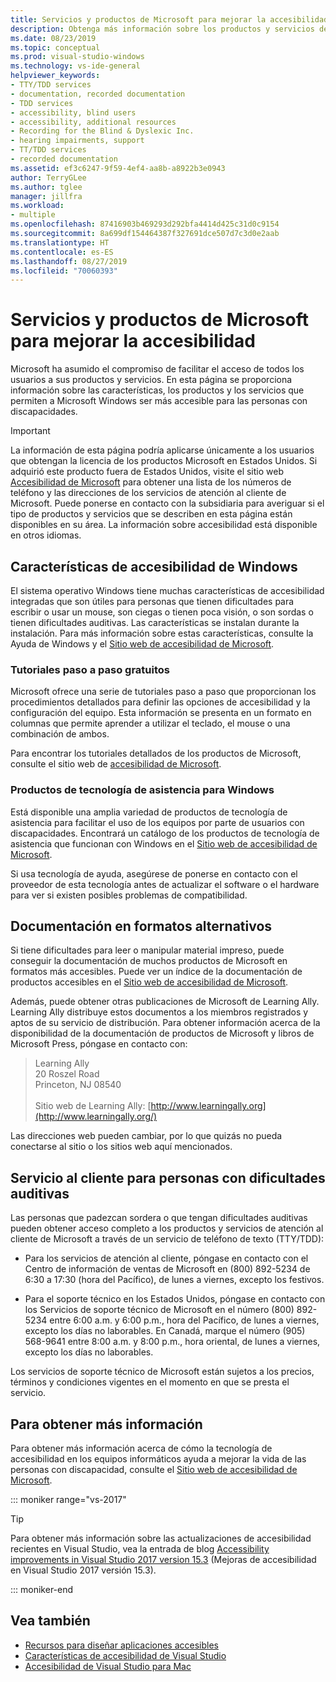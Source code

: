 ```yaml
---
title: Servicios y productos de Microsoft para mejorar la accesibilidad
description: Obtenga más información sobre los productos y servicios de Microsoft que pueden mejorar la accesibilidad a nuestros sistemas operativos, programas y aplicaciones para que cualquier persona pueda usarlos, incluidas las que presentan alguna discapacidad.
ms.date: 08/23/2019
ms.topic: conceptual
ms.prod: visual-studio-windows
ms.technology: vs-ide-general
helpviewer_keywords:
- TTY/TDD services
- documentation, recorded documentation
- TDD services
- accessibility, blind users
- accessibility, additional resources
- Recording for the Blind & Dyslexic Inc.
- hearing impairments, support
- TT/TDD services
- recorded documentation
ms.assetid: ef3c6247-9f59-4ef4-aa8b-a8922b3e0943
author: TerryGLee
ms.author: tglee
manager: jillfra
ms.workload:
- multiple
ms.openlocfilehash: 87416903b469293d292bfa4414d425c31d0c9154
ms.sourcegitcommit: 8a699df154464387f327691dce507d7c3d0e2aab
ms.translationtype: HT
ms.contentlocale: es-ES
ms.lasthandoff: 08/27/2019
ms.locfileid: "70060393"
---
```

# <a name="accessibility-products-and-services-from-microsoft"></a>Servicios y productos de Microsoft para mejorar la accesibilidad

Microsoft ha asumido el compromiso de facilitar el acceso de todos los usuarios a sus productos y servicios. En esta página se proporciona información sobre las características, los productos y los servicios que permiten a Microsoft Windows ser más accesible para las personas con discapacidades.

> [!IMPORTANT]
> La información de esta página podría aplicarse únicamente a los usuarios que obtengan la licencia de los productos Microsoft en Estados Unidos. Si adquirió este producto fuera de Estados Unidos, visite el sitio web [Accesibilidad de Microsoft](http://go.microsoft.com/fwlink/?LinkId=8431) para obtener una lista de los números de teléfono y las direcciones de los servicios de atención al cliente de Microsoft. Puede ponerse en contacto con la subsidiaria para averiguar si el tipo de productos y servicios que se describen en esta página están disponibles en su área. La información sobre accesibilidad está disponible en otros idiomas.

## <a name="windows"></a> Características de accesibilidad de Windows

El sistema operativo Windows tiene muchas características de accesibilidad integradas que son útiles para personas que tienen dificultades para escribir o usar un mouse, son ciegas o tienen poca visión, o son sordas o tienen dificultades auditivas. Las características se instalan durante la instalación. Para más información sobre estas características, consulte la Ayuda de Windows y el [Sitio web de accesibilidad de Microsoft](http://go.microsoft.com/fwlink/?LinkId=8431).

### <a name="free-step-by-step-tutorials"></a>Tutoriales paso a paso gratuitos

Microsoft ofrece una serie de tutoriales paso a paso que proporcionan los procedimientos detallados para definir las opciones de accesibilidad y la configuración del equipo. Esta información se presenta en un formato en columnas que permite aprender a utilizar el teclado, el mouse o una combinación de ambos.

Para encontrar los tutoriales detallados de los productos de Microsoft, consulte el sitio web de [accesibilidad de Microsoft](http://go.microsoft.com/fwlink/?LinkId=8431).

### <a name="assistive-technology-products-for-windows"></a>Productos de tecnología de asistencia para Windows

Está disponible una amplia variedad de productos de tecnología de asistencia para facilitar el uso de los equipos por parte de usuarios con discapacidades. Encontrará un catálogo de los productos de tecnología de asistencia que funcionan con Windows en el [Sitio web de accesibilidad de Microsoft](http://go.microsoft.com/fwlink/?LinkId=8431).

Si usa tecnología de ayuda, asegúrese de ponerse en contacto con el proveedor de esta tecnología antes de actualizar el software o el hardware para ver si existen posibles problemas de compatibilidad.

## <a name="altfortmats"></a> Documentación en formatos alternativos

Si tiene dificultades para leer o manipular material impreso, puede conseguir la documentación de muchos productos de Microsoft en formatos más accesibles. Puede ver un índice de la documentación de productos accesibles en el [Sitio web de accesibilidad de Microsoft](http://go.microsoft.com/fwlink/?LinkId=8431).

Además, puede obtener otras publicaciones de Microsoft de Learning Ally. Learning Ally distribuye estos documentos a los miembros registrados y aptos de su servicio de distribución. Para obtener información acerca de la disponibilidad de la documentación de productos de Microsoft y libros de Microsoft Press, póngase en contacto con:

> Learning Ally<br />
> 20 Roszel Road<br /> Princeton, NJ 08540<br /><br /> Sitio web de Learning Ally: [http://www.learningally.org](http://www.learningally.org/)

Las direcciones web pueden cambiar, por lo que quizás no pueda conectarse al sitio o los sitios web aquí mencionados.

## <a name="hearing"></a> Servicio al cliente para personas con dificultades auditivas

Las personas que padezcan sordera o que tengan dificultades auditivas pueden obtener acceso completo a los productos y servicios de atención al cliente de Microsoft a través de un servicio de teléfono de texto (TTY/TDD):

- Para los servicios de atención al cliente, póngase en contacto con el Centro de información de ventas de Microsoft en (800) 892-5234 de 6:30 a 17:30 (hora del Pacífico), de lunes a viernes, excepto los festivos.

- Para el soporte técnico en los Estados Unidos, póngase en contacto con los Servicios de soporte técnico de Microsoft en el número (800) 892-5234 entre 6:00 a.m. y 6:00 p.m., hora del Pacífico, de lunes a viernes, excepto los días no laborables. En Canadá, marque el número (905) 568-9641 entre 8:00 a.m. y 8:00 p.m., hora oriental, de lunes a viernes, excepto los días no laborables.

Los servicios de soporte técnico de Microsoft están sujetos a los precios, términos y condiciones vigentes en el momento en que se presta el servicio.

## <a name="moreinfo"></a> Para obtener más información

Para obtener más información acerca de cómo la tecnología de accesibilidad en los equipos informáticos ayuda a mejorar la vida de las personas con discapacidad, consulte el [Sitio web de accesibilidad de Microsoft](http://go.microsoft.com/fwlink/?LinkId=8431).

::: moniker range="vs-2017"

> [!TIP]
> Para obtener más información sobre las actualizaciones de accesibilidad recientes en Visual Studio, vea la entrada de blog [Accessibility improvements in Visual Studio 2017 version 15.3](https://devblogs.microsoft.com/visualstudio/accessibility-improvements-in-visual-studio-2017-version-15-3/) (Mejoras de accesibilidad en Visual Studio 2017 versión 15.3).

::: moniker-end

## <a name="see-also"></a>Vea también

* [Recursos para diseñar aplicaciones accesibles](../../ide/reference/resources-for-designing-accessible-applications.md)
* [Características de accesibilidad de Visual Studio](../../ide/reference/accessibility-features-of-visual-studio.md)
* [Accesibilidad de Visual Studio para Mac](/visualstudio/mac/accessibility)
